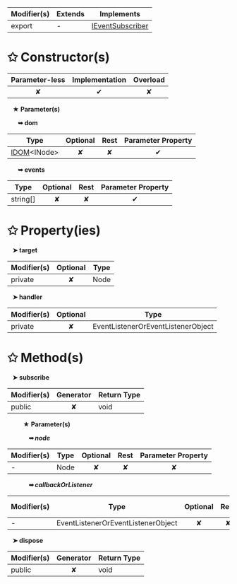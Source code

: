 | Modifier(s)                            | Extends                      | Implements                                    |
|----------------------------------------|------------------------------|-----------------------------------------------|
| export | - | [IEventSubscriber](/runtime-html/observation/interface/event-manager/ieventsubscriber.md) |

# &#10025; Constructor(s)

| Parameter-less                         | Implementation                          | Overload                          |
|:--------------------------------------:|:---------------------------------------:|:---------------------------------:|
| ✘ | ✔ | ✘ |

&nbsp;&nbsp; **&#9733; Parameter(s)**

&nbsp;&nbsp;&nbsp;&nbsp;&nbsp; **&#10149; dom**

| Type                        | Optional                           | Rest                          | Parameter Property                          |
|-----------------------------|:----------------------------------:|:-----------------------------:|:-------------------------------------------:|
| [IDOM](/runtime/variable/dom/idom.md)&lt;INode&gt; | ✘  | ✘ | ✔ |

&nbsp;&nbsp;&nbsp;&nbsp;&nbsp; **&#10149; events**

| Type                        | Optional                           | Rest                          | Parameter Property                          |
|-----------------------------|:----------------------------------:|:-----------------------------:|:-------------------------------------------:|
| string[] | ✘  | ✘ | ✔ |

# &#10025; Property(ies)

&nbsp;&nbsp; **&#10148; target**

| Modifier(s)                               | Optional                           | Type                         |
|-------------------------------------------|:----------------------------------:|------------------------------|
| private | ✘ | Node |

&nbsp;&nbsp; **&#10148; handler**

| Modifier(s)                               | Optional                           | Type                         |
|-------------------------------------------|:----------------------------------:|------------------------------|
| private | ✘ | EventListenerOrEventListenerObject |

# &#10025; Method(s)

&nbsp;&nbsp; **&#10148; subscribe**

| Modifier(s)                              | Generator                          | Return Type                       |
|------------------------------------------|:----------------------------------:|-----------------------------------|
| public | ✘ | void |

&nbsp;&nbsp;&nbsp;&nbsp;&nbsp;&nbsp;&nbsp;&nbsp; **&#9733; Parameter(s)**

&nbsp;&nbsp;&nbsp;&nbsp;&nbsp;&nbsp;&nbsp;&nbsp;&nbsp;&nbsp;&nbsp; _**&#10149; node**_

| Modifier(s)                              | Type                        | Optional                           | Rest                          | Parameter Property                          |
|------------------------------------------|-----------------------------|:----------------------------------:|:-----------------------------:|:-------------------------------------------:|
| - | Node | ✘  | ✘ | ✘ |

&nbsp;&nbsp;&nbsp;&nbsp;&nbsp;&nbsp;&nbsp;&nbsp;&nbsp;&nbsp;&nbsp; _**&#10149; callbackOrListener**_

| Modifier(s)                              | Type                        | Optional                           | Rest                          | Parameter Property                          |
|------------------------------------------|-----------------------------|:----------------------------------:|:-----------------------------:|:-------------------------------------------:|
| - | EventListenerOrEventListenerObject | ✘  | ✘ | ✘ |

&nbsp;&nbsp; **&#10148; dispose**

| Modifier(s)                              | Generator                          | Return Type                       |
|------------------------------------------|:----------------------------------:|-----------------------------------|
| public | ✘ | void |